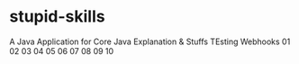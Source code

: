 # stupid-skills
A Java Application for Core Java Explanation &amp; Stuffs
TEsting Webhooks
01
02
03
04
05
06
07
08
09
10
